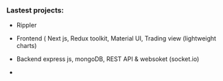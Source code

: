 ### Lastest projects:
* Rippler
- Frontend ( Next js, Redux toolkit, Material UI, Trading view (lightweight charts)
- Backend express js, mongoDB, REST API & websoket (socket.io)

- 
